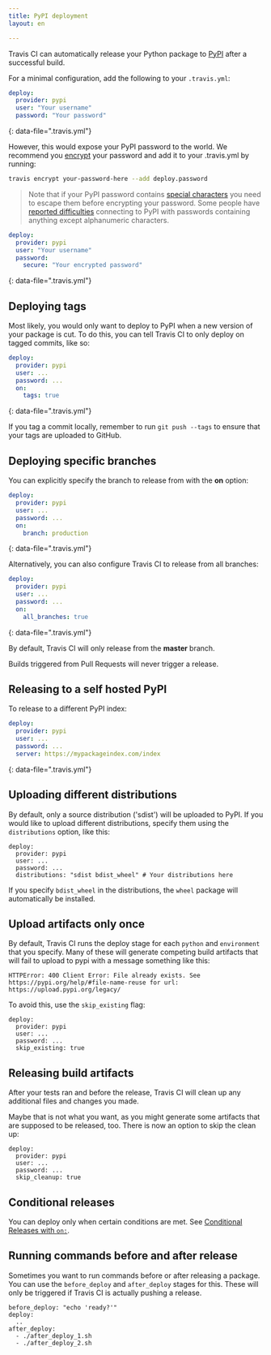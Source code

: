 ```yaml
---
title: PyPI deployment
layout: en

---
```


Travis CI can automatically release your Python package to [PyPI](https://pypi.python.org/) after a successful build.



For a minimal configuration, add the following to your `.travis.yml`:

```yaml
deploy:
  provider: pypi
  user: "Your username"
  password: "Your password"
```
{: data-file=".travis.yml"}

However, this would expose your PyPI password to the world.
We recommend you [encrypt](/user/encryption-keys/) your password and add it to your .travis.yml by running:

```bash
travis encrypt your-password-here --add deploy.password
```

> Note that if your PyPI password contains [special characters](/user/encryption-keys#note-on-escaping-certain-symbols) you need to escape them before encrypting your password. Some people have [reported difficulties](https://github.com/travis-ci/dpl/issues/377) connecting to PyPI with passwords containing anything except alphanumeric characters.

```yaml
deploy:
  provider: pypi
  user: "Your username"
  password:
    secure: "Your encrypted password"
```
{: data-file=".travis.yml"}

## Deploying tags

Most likely, you would only want to deploy to PyPI when a new version of your
package is cut. To do this, you can tell Travis CI to only deploy on tagged
commits, like so:

```yaml
deploy:
  provider: pypi
  user: ...
  password: ...
  on:
    tags: true
```
{: data-file=".travis.yml"}

If you tag a commit locally, remember to run `git push --tags` to ensure that your tags are uploaded to GitHub.

## Deploying specific branches

You can explicitly specify the branch to release from with the **on** option:

```yaml
deploy:
  provider: pypi
  user: ...
  password: ...
  on:
    branch: production
```
{: data-file=".travis.yml"}

Alternatively, you can also configure Travis CI to release from all branches:

```yaml
deploy:
  provider: pypi
  user: ...
  password: ...
  on:
    all_branches: true
```
{: data-file=".travis.yml"}

By default, Travis CI will only release from the **master** branch.

Builds triggered from Pull Requests will never trigger a release.

## Releasing to a self hosted PyPI

To release to a different PyPI index:

```yaml
deploy:
  provider: pypi
  user: ...
  password: ...
  server: https://mypackageindex.com/index
```
{: data-file=".travis.yml"}

## Uploading different distributions

By default, only a source distribution ('sdist') will be uploaded to PyPI.
If you would like to upload different distributions, specify them using the `distributions` option, like this:

```
deploy:
  provider: pypi
  user: ...
  password: ...
  distributions: "sdist bdist_wheel" # Your distributions here
```

If you specify `bdist_wheel` in the distributions, the `wheel` package will automatically be installed.

## Upload artifacts only once

By default, Travis CI runs the deploy stage for each `python` and `environment` that you specify. Many of these will generate competing build artifacts that will fail to upload to pypi with a message something like this:

```
HTTPError: 400 Client Error: File already exists. See https://pypi.org/help/#file-name-reuse for url: https://upload.pypi.org/legacy/
```

To avoid this, use the `skip_existing` flag:

```
deploy:
  provider: pypi
  user: ...
  password: ...
  skip_existing: true
```

## Releasing build artifacts

After your tests ran and before the release, Travis CI will clean up any additional files and changes you made.

Maybe that is not what you want, as you might generate some artifacts that are supposed to be released, too. There is now an option to skip the clean up:

```
deploy:
  provider: pypi
  user: ...
  password: ...
  skip_cleanup: true
```

## Conditional releases

You can deploy only when certain conditions are met.
See [Conditional Releases with `on:`](/user/deployment#conditional-releases-with-on).

## Running commands before and after release

Sometimes you want to run commands before or after releasing a package. You can use the `before_deploy` and `after_deploy` stages for this. These will only be triggered if Travis CI is actually pushing a release.

```
before_deploy: "echo 'ready?'"
deploy:
  ..
after_deploy:
  - ./after_deploy_1.sh
  - ./after_deploy_2.sh
```
